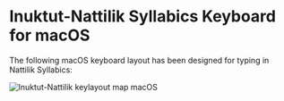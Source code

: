 # Inuktut-Nattilik Syllabics Keyboard for macOS
The following macOS keyboard layout has been designed for typing in Nattilik Syllabics:

![Inuktut-Nattilik keylayout map macOS](/)